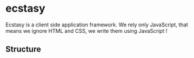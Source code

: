# ecstasy
Ecstasy is a client side application framework. We rely only JavaScript, that means we ignore HTML and CSS, we write them using JavaScript !

## Structure


